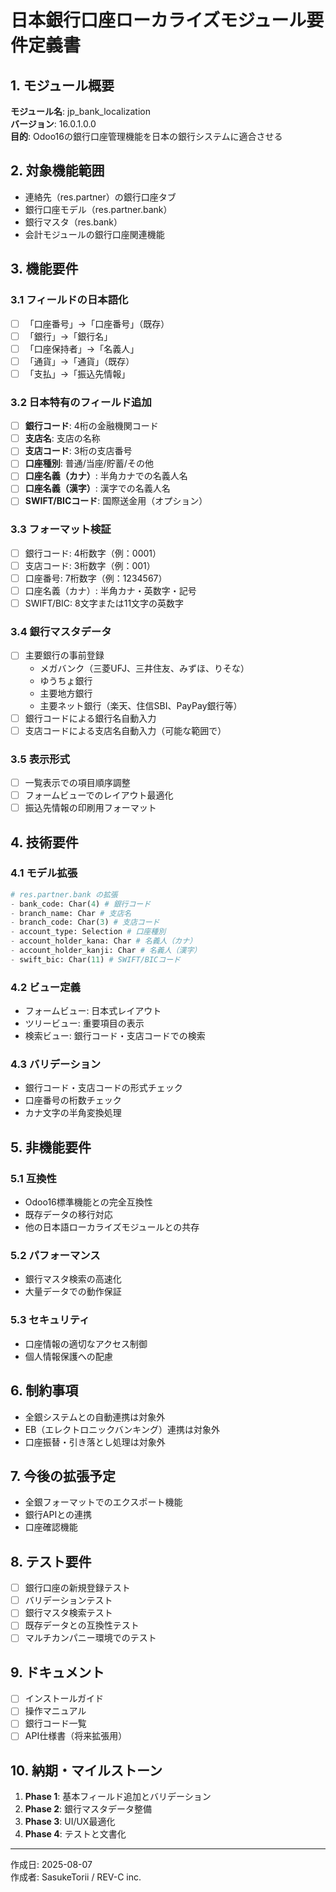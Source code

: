 # 日本銀行口座ローカライズモジュール要件定義書

## 1. モジュール概要
**モジュール名**: jp_bank_localization  
**バージョン**: 16.0.1.0.0  
**目的**: Odoo16の銀行口座管理機能を日本の銀行システムに適合させる

## 2. 対象機能範囲
- 連絡先（res.partner）の銀行口座タブ
- 銀行口座モデル（res.partner.bank）
- 銀行マスタ（res.bank）
- 会計モジュールの銀行口座関連機能

## 3. 機能要件

### 3.1 フィールドの日本語化
- [ ] 「口座番号」→「口座番号」（既存）
- [ ] 「銀行」→「銀行名」
- [ ] 「口座保持者」→「名義人」
- [ ] 「通貨」→「通貨」（既存）
- [ ] 「支払」→「振込先情報」

### 3.2 日本特有のフィールド追加
- [ ] **銀行コード**: 4桁の金融機関コード
- [ ] **支店名**: 支店の名称
- [ ] **支店コード**: 3桁の支店番号
- [ ] **口座種別**: 普通/当座/貯蓄/その他
- [ ] **口座名義（カナ）**: 半角カナでの名義人名
- [ ] **口座名義（漢字）**: 漢字での名義人名
- [ ] **SWIFT/BICコード**: 国際送金用（オプション）

### 3.3 フォーマット検証
- [ ] 銀行コード: 4桁数字（例：0001）
- [ ] 支店コード: 3桁数字（例：001）
- [ ] 口座番号: 7桁数字（例：1234567）
- [ ] 口座名義（カナ）: 半角カナ・英数字・記号
- [ ] SWIFT/BIC: 8文字または11文字の英数字

### 3.4 銀行マスタデータ
- [ ] 主要銀行の事前登録
  - メガバンク（三菱UFJ、三井住友、みずほ、りそな）
  - ゆうちょ銀行
  - 主要地方銀行
  - 主要ネット銀行（楽天、住信SBI、PayPay銀行等）
- [ ] 銀行コードによる銀行名自動入力
- [ ] 支店コードによる支店名自動入力（可能な範囲で）

### 3.5 表示形式
- [ ] 一覧表示での項目順序調整
- [ ] フォームビューでのレイアウト最適化
- [ ] 振込先情報の印刷用フォーマット

## 4. 技術要件

### 4.1 モデル拡張
```python
# res.partner.bank の拡張
- bank_code: Char(4) # 銀行コード
- branch_name: Char # 支店名
- branch_code: Char(3) # 支店コード
- account_type: Selection # 口座種別
- account_holder_kana: Char # 名義人（カナ）
- account_holder_kanji: Char # 名義人（漢字）
- swift_bic: Char(11) # SWIFT/BICコード
```

### 4.2 ビュー定義
- フォームビュー: 日本式レイアウト
- ツリービュー: 重要項目の表示
- 検索ビュー: 銀行コード・支店コードでの検索

### 4.3 バリデーション
- 銀行コード・支店コードの形式チェック
- 口座番号の桁数チェック
- カナ文字の半角変換処理

## 5. 非機能要件

### 5.1 互換性
- Odoo16標準機能との完全互換性
- 既存データの移行対応
- 他の日本語ローカライズモジュールとの共存

### 5.2 パフォーマンス
- 銀行マスタ検索の高速化
- 大量データでの動作保証

### 5.3 セキュリティ
- 口座情報の適切なアクセス制御
- 個人情報保護への配慮

## 6. 制約事項
- 全銀システムとの自動連携は対象外
- EB（エレクトロニックバンキング）連携は対象外
- 口座振替・引き落とし処理は対象外

## 7. 今後の拡張予定
- 全銀フォーマットでのエクスポート機能
- 銀行APIとの連携
- 口座確認機能

## 8. テスト要件
- [ ] 銀行口座の新規登録テスト
- [ ] バリデーションテスト
- [ ] 銀行マスタ検索テスト
- [ ] 既存データとの互換性テスト
- [ ] マルチカンパニー環境でのテスト

## 9. ドキュメント
- [ ] インストールガイド
- [ ] 操作マニュアル
- [ ] 銀行コード一覧
- [ ] API仕様書（将来拡張用）

## 10. 納期・マイルストーン
1. **Phase 1**: 基本フィールド追加とバリデーション
2. **Phase 2**: 銀行マスタデータ整備
3. **Phase 3**: UI/UX最適化
4. **Phase 4**: テストと文書化

---
作成日: 2025-08-07  
作成者: SasukeTorii / REV-C inc.